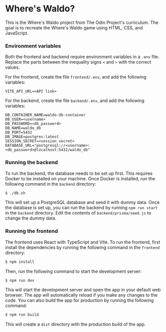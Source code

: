 # Where's Waldo?

This is the Where's Waldo project from The Odin Project's curriculum. The goal
is to recreate the Where's Waldo game using HTML, CSS, and JavaScript.

### Environment variables

Both the frontend and backend require environment variables in a `.env` file.
Replace the parts between the inequality signs `<` and `>` with the correct
values.

For the frontend, create the file `frontend/.env`, and add the following
variables:

```
VITE_API_URL=<API link>
```

For the backend, create the file `backend/.env`, and add the following
variables:

```
DB_CONTAINER_NAME=waldo-db-container
DB_USER=<username>
DB_PASSWORD=<db_password>
DB_NAME=waldo_db
DB_PORT=5432
DB_IMAGE=postgres:latest
SESSION_SECRET=<session secret>
DATABASE_URL="postgresql://<username>:<db_password>@localhost:5432/waldo_db"
```

### Running the backend

To run the backend, the database needs to be set up first. This requires Docker
to be installed on your machine. Once Docker is installed, run the following
command in the `backend` directory:

```bash
$ ./db.sh
```

This will set up a PostgreSQL database and seed it with dummy data. Once the
database is set up, you can run the backend by running `npm run start` in the
`backend` directory. Edit the contents of `backend/prisma/seed.js` to change the
dummy data.

### Running the frontend

The frontend uses React with TypeScript and Vite. To run the frontend,
first install the dependencies by running the following command in the `frontend`
directory:

```bash
$ npm install
```

Then, run the following command to start the development server:

```bash
$ npm run dev
```

This will start the development server and open the app in your default web
browser. The app will automatically reload if you make any changes to the code.
You can also build the app for production by running the following command:

```bash
$ npm run build
```

This will create a `dist` directory with the production build of the app.
